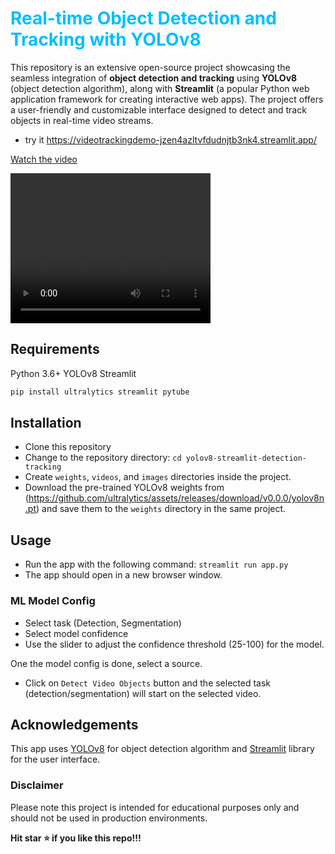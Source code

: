 # <span style="color:deepskyblue"> Real-time Object Detection and Tracking with YOLOv8 </span>

This repository is an extensive open-source project showcasing the seamless integration of **object detection and tracking** using **YOLOv8** (object detection algorithm), along with **Streamlit** (a popular Python web application framework for creating interactive web apps). The project offers a user-friendly and customizable interface designed to detect and track objects in real-time video streams.
- try it  <https://videotrackingdemo-jzen4azltvfdudnjtb3nk4.streamlit.app/>

[Watch the video](Rdemo_compressed.mp4)

<video width="320" height="240" controls>
  <source src="Rdemo_compressed.mp4" type="video/mp4">
  Your browser does not support the video tag.
</video>

## Requirements

Python 3.6+
YOLOv8
Streamlit

```bash
pip install ultralytics streamlit pytube
```

## Installation

- Clone this repository
- Change to the repository directory: `cd yolov8-streamlit-detection-tracking`
- Create `weights`, `videos`, and `images` directories inside the project.
- Download the pre-trained YOLOv8 weights from (<https://github.com/ultralytics/assets/releases/download/v0.0.0/yolov8n.pt>) and save them to the `weights` directory in the same project.

## Usage

- Run the app with the following command: `streamlit run app.py`
- The app should open in a new browser window.

### ML Model Config

- Select task (Detection, Segmentation)
- Select model confidence
- Use the slider to adjust the confidence threshold (25-100) for the model.

One the model config is done, select a source.


- Click on `Detect Video Objects` button and the selected task (detection/segmentation) will start on the selected video.


## Acknowledgements

This app uses [YOLOv8](<https://github.com/ultralytics/ultralytics>) for object detection algorithm and [Streamlit](<https://github.com/streamlit/streamlit>) library for the user interface.

### Disclaimer

Please note this project is intended for educational purposes only and should not be used in production environments.

**Hit star ⭐ if you like this repo!!!**
